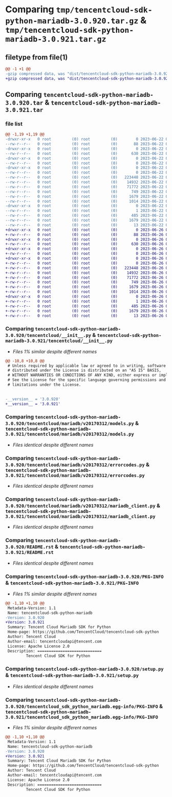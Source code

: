 # Comparing `tmp/tencentcloud-sdk-python-mariadb-3.0.920.tar.gz` & `tmp/tencentcloud-sdk-python-mariadb-3.0.921.tar.gz`

## filetype from file(1)

```diff
@@ -1 +1 @@
-gzip compressed data, was "dist/tencentcloud-sdk-python-mariadb-3.0.920.tar", last modified: Thu Jun 22 00:27:06 2023, max compression
+gzip compressed data, was "dist/tencentcloud-sdk-python-mariadb-3.0.921.tar", last modified: Mon Jun 26 00:28:00 2023, max compression
```

## Comparing `tencentcloud-sdk-python-mariadb-3.0.920.tar` & `tencentcloud-sdk-python-mariadb-3.0.921.tar`

### file list

```diff
@@ -1,19 +1,19 @@
-drwxr-xr-x   0 root         (0) root         (0)        0 2023-06-22 00:27:06.000000 tencentcloud-sdk-python-mariadb-3.0.920/
--rw-r--r--   0 root         (0) root         (0)       88 2023-06-22 00:27:06.000000 tencentcloud-sdk-python-mariadb-3.0.920/setup.cfg
-drwxr-xr-x   0 root         (0) root         (0)        0 2023-06-22 00:27:06.000000 tencentcloud-sdk-python-mariadb-3.0.920/tencentcloud/
--rw-r--r--   0 root         (0) root         (0)      630 2023-06-22 00:27:06.000000 tencentcloud-sdk-python-mariadb-3.0.920/tencentcloud/__init__.py
-drwxr-xr-x   0 root         (0) root         (0)        0 2023-06-22 00:27:06.000000 tencentcloud-sdk-python-mariadb-3.0.920/tencentcloud/mariadb/
--rw-r--r--   0 root         (0) root         (0)        0 2023-06-22 00:27:06.000000 tencentcloud-sdk-python-mariadb-3.0.920/tencentcloud/mariadb/__init__.py
-drwxr-xr-x   0 root         (0) root         (0)        0 2023-06-22 00:27:06.000000 tencentcloud-sdk-python-mariadb-3.0.920/tencentcloud/mariadb/v20170312/
--rw-r--r--   0 root         (0) root         (0)        0 2023-06-22 00:27:06.000000 tencentcloud-sdk-python-mariadb-3.0.920/tencentcloud/mariadb/v20170312/__init__.py
--rw-r--r--   0 root         (0) root         (0)   223448 2023-06-22 00:27:06.000000 tencentcloud-sdk-python-mariadb-3.0.920/tencentcloud/mariadb/v20170312/models.py
--rw-r--r--   0 root         (0) root         (0)    14932 2023-06-22 00:27:06.000000 tencentcloud-sdk-python-mariadb-3.0.920/tencentcloud/mariadb/v20170312/errorcodes.py
--rw-r--r--   0 root         (0) root         (0)    71772 2023-06-22 00:27:06.000000 tencentcloud-sdk-python-mariadb-3.0.920/tencentcloud/mariadb/v20170312/mariadb_client.py
--rw-r--r--   0 root         (0) root         (0)      749 2023-06-22 00:27:06.000000 tencentcloud-sdk-python-mariadb-3.0.920/README.rst
--rw-r--r--   0 root         (0) root         (0)     1679 2023-06-22 00:27:06.000000 tencentcloud-sdk-python-mariadb-3.0.920/PKG-INFO
--rw-r--r--   0 root         (0) root         (0)     1014 2023-06-22 00:27:06.000000 tencentcloud-sdk-python-mariadb-3.0.920/setup.py
-drwxr-xr-x   0 root         (0) root         (0)        0 2023-06-22 00:27:06.000000 tencentcloud-sdk-python-mariadb-3.0.920/tencentcloud_sdk_python_mariadb.egg-info/
--rw-r--r--   0 root         (0) root         (0)        1 2023-06-22 00:27:06.000000 tencentcloud-sdk-python-mariadb-3.0.920/tencentcloud_sdk_python_mariadb.egg-info/dependency_links.txt
--rw-r--r--   0 root         (0) root         (0)      485 2023-06-22 00:27:06.000000 tencentcloud-sdk-python-mariadb-3.0.920/tencentcloud_sdk_python_mariadb.egg-info/SOURCES.txt
--rw-r--r--   0 root         (0) root         (0)     1679 2023-06-22 00:27:06.000000 tencentcloud-sdk-python-mariadb-3.0.920/tencentcloud_sdk_python_mariadb.egg-info/PKG-INFO
--rw-r--r--   0 root         (0) root         (0)       13 2023-06-22 00:27:06.000000 tencentcloud-sdk-python-mariadb-3.0.920/tencentcloud_sdk_python_mariadb.egg-info/top_level.txt
+drwxr-xr-x   0 root         (0) root         (0)        0 2023-06-26 00:28:00.000000 tencentcloud-sdk-python-mariadb-3.0.921/
+-rw-r--r--   0 root         (0) root         (0)       88 2023-06-26 00:28:00.000000 tencentcloud-sdk-python-mariadb-3.0.921/setup.cfg
+drwxr-xr-x   0 root         (0) root         (0)        0 2023-06-26 00:28:00.000000 tencentcloud-sdk-python-mariadb-3.0.921/tencentcloud/
+-rw-r--r--   0 root         (0) root         (0)      630 2023-06-26 00:28:00.000000 tencentcloud-sdk-python-mariadb-3.0.921/tencentcloud/__init__.py
+drwxr-xr-x   0 root         (0) root         (0)        0 2023-06-26 00:28:00.000000 tencentcloud-sdk-python-mariadb-3.0.921/tencentcloud/mariadb/
+-rw-r--r--   0 root         (0) root         (0)        0 2023-06-26 00:28:00.000000 tencentcloud-sdk-python-mariadb-3.0.921/tencentcloud/mariadb/__init__.py
+drwxr-xr-x   0 root         (0) root         (0)        0 2023-06-26 00:28:00.000000 tencentcloud-sdk-python-mariadb-3.0.921/tencentcloud/mariadb/v20170312/
+-rw-r--r--   0 root         (0) root         (0)        0 2023-06-26 00:28:00.000000 tencentcloud-sdk-python-mariadb-3.0.921/tencentcloud/mariadb/v20170312/__init__.py
+-rw-r--r--   0 root         (0) root         (0)   223448 2023-06-26 00:28:00.000000 tencentcloud-sdk-python-mariadb-3.0.921/tencentcloud/mariadb/v20170312/models.py
+-rw-r--r--   0 root         (0) root         (0)    14932 2023-06-26 00:28:00.000000 tencentcloud-sdk-python-mariadb-3.0.921/tencentcloud/mariadb/v20170312/errorcodes.py
+-rw-r--r--   0 root         (0) root         (0)    71772 2023-06-26 00:28:00.000000 tencentcloud-sdk-python-mariadb-3.0.921/tencentcloud/mariadb/v20170312/mariadb_client.py
+-rw-r--r--   0 root         (0) root         (0)      749 2023-06-26 00:28:00.000000 tencentcloud-sdk-python-mariadb-3.0.921/README.rst
+-rw-r--r--   0 root         (0) root         (0)     1679 2023-06-26 00:28:00.000000 tencentcloud-sdk-python-mariadb-3.0.921/PKG-INFO
+-rw-r--r--   0 root         (0) root         (0)     1014 2023-06-26 00:28:00.000000 tencentcloud-sdk-python-mariadb-3.0.921/setup.py
+drwxr-xr-x   0 root         (0) root         (0)        0 2023-06-26 00:28:00.000000 tencentcloud-sdk-python-mariadb-3.0.921/tencentcloud_sdk_python_mariadb.egg-info/
+-rw-r--r--   0 root         (0) root         (0)        1 2023-06-26 00:28:00.000000 tencentcloud-sdk-python-mariadb-3.0.921/tencentcloud_sdk_python_mariadb.egg-info/dependency_links.txt
+-rw-r--r--   0 root         (0) root         (0)      485 2023-06-26 00:28:00.000000 tencentcloud-sdk-python-mariadb-3.0.921/tencentcloud_sdk_python_mariadb.egg-info/SOURCES.txt
+-rw-r--r--   0 root         (0) root         (0)     1679 2023-06-26 00:28:00.000000 tencentcloud-sdk-python-mariadb-3.0.921/tencentcloud_sdk_python_mariadb.egg-info/PKG-INFO
+-rw-r--r--   0 root         (0) root         (0)       13 2023-06-26 00:28:00.000000 tencentcloud-sdk-python-mariadb-3.0.921/tencentcloud_sdk_python_mariadb.egg-info/top_level.txt
```

### Comparing `tencentcloud-sdk-python-mariadb-3.0.920/tencentcloud/__init__.py` & `tencentcloud-sdk-python-mariadb-3.0.921/tencentcloud/__init__.py`

 * *Files 1% similar despite different names*

```diff
@@ -10,8 +10,8 @@
 # Unless required by applicable law or agreed to in writing, software
 # distributed under the License is distributed on an "AS IS" BASIS,
 # WITHOUT WARRANTIES OR CONDITIONS OF ANY KIND, either express or implied.
 # See the License for the specific language governing permissions and
 # limitations under the License.
 
 
-__version__ = '3.0.920'
+__version__ = '3.0.921'
```

### Comparing `tencentcloud-sdk-python-mariadb-3.0.920/tencentcloud/mariadb/v20170312/models.py` & `tencentcloud-sdk-python-mariadb-3.0.921/tencentcloud/mariadb/v20170312/models.py`

 * *Files identical despite different names*

### Comparing `tencentcloud-sdk-python-mariadb-3.0.920/tencentcloud/mariadb/v20170312/errorcodes.py` & `tencentcloud-sdk-python-mariadb-3.0.921/tencentcloud/mariadb/v20170312/errorcodes.py`

 * *Files identical despite different names*

### Comparing `tencentcloud-sdk-python-mariadb-3.0.920/tencentcloud/mariadb/v20170312/mariadb_client.py` & `tencentcloud-sdk-python-mariadb-3.0.921/tencentcloud/mariadb/v20170312/mariadb_client.py`

 * *Files identical despite different names*

### Comparing `tencentcloud-sdk-python-mariadb-3.0.920/README.rst` & `tencentcloud-sdk-python-mariadb-3.0.921/README.rst`

 * *Files identical despite different names*

### Comparing `tencentcloud-sdk-python-mariadb-3.0.920/PKG-INFO` & `tencentcloud-sdk-python-mariadb-3.0.921/PKG-INFO`

 * *Files 1% similar despite different names*

```diff
@@ -1,10 +1,10 @@
 Metadata-Version: 1.1
 Name: tencentcloud-sdk-python-mariadb
-Version: 3.0.920
+Version: 3.0.921
 Summary: Tencent Cloud Mariadb SDK for Python
 Home-page: https://github.com/TencentCloud/tencentcloud-sdk-python
 Author: Tencent Cloud
 Author-email: tencentcloudapi@tencent.com
 License: Apache License 2.0
 Description: ============================
         Tencent Cloud SDK for Python
```

### Comparing `tencentcloud-sdk-python-mariadb-3.0.920/setup.py` & `tencentcloud-sdk-python-mariadb-3.0.921/setup.py`

 * *Files identical despite different names*

### Comparing `tencentcloud-sdk-python-mariadb-3.0.920/tencentcloud_sdk_python_mariadb.egg-info/PKG-INFO` & `tencentcloud-sdk-python-mariadb-3.0.921/tencentcloud_sdk_python_mariadb.egg-info/PKG-INFO`

 * *Files 1% similar despite different names*

```diff
@@ -1,10 +1,10 @@
 Metadata-Version: 1.1
 Name: tencentcloud-sdk-python-mariadb
-Version: 3.0.920
+Version: 3.0.921
 Summary: Tencent Cloud Mariadb SDK for Python
 Home-page: https://github.com/TencentCloud/tencentcloud-sdk-python
 Author: Tencent Cloud
 Author-email: tencentcloudapi@tencent.com
 License: Apache License 2.0
 Description: ============================
         Tencent Cloud SDK for Python
```

